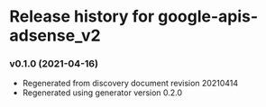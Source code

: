 # Release history for google-apis-adsense_v2

### v0.1.0 (2021-04-16)

* Regenerated from discovery document revision 20210414
* Regenerated using generator version 0.2.0

